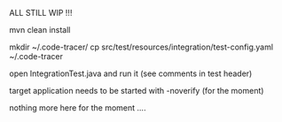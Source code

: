 ALL STILL WIP !!!

mvn clean install

mkdir ~/.code-tracer/
cp src/test/resources/integration/test-config.yaml ~/.code-tracer

open IntegrationTest.java and run it (see comments in test header)

target application needs to be started with -noverify (for the moment)

nothing more here for the moment .... 
